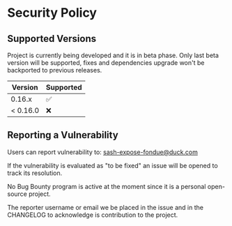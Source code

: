 # Security Policy

## Supported Versions
Project is currently being developed and it is in beta phase.
Only last beta version will be supported, fixes and dependencies upgrade won't be backported to previous releases.

| Version    | Supported             |
| ---------- | ------------------ |
| 0.16.x     | :white_check_mark: |
| < 0.16.0   | :x:                |

## Reporting a Vulnerability

Users can report vulnerability to: sash-expose-fondue@duck.com

If the vulnerability is evaluated as "to be fixed" an issue will be opened to track its resolution.

No Bug Bounty program is active at the moment since it is a personal open-source project.

The reporter username or email we be placed in the issue and in the CHANGELOG to acknowledge is contribution to the project.
